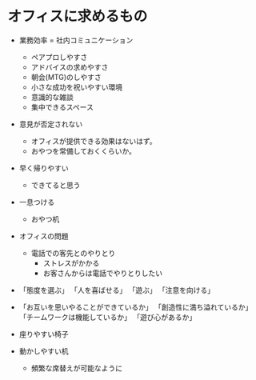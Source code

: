 # オフィスに求めるもの

*  業務効率 = 社内コミュニケーション
    * ペアプロしやすさ
    * アドバイスの求めやすさ
    * 朝会(MTG)のしやすさ
    * 小さな成功を祝いやすい環境
    * 意識的な雑談
    * 集中できるスペース


*  意見が否定されない
    * オフィスが提供できる効果はないはず。
    * おやつを常備しておくくらいか。


*  早く帰りやすい
    * できてると思う


*  一息つける
    * おやつ机


* オフィスの問題
  * 電話での客先とのやりとり
    * ストレスがかかる
    * お客さんからは電話でやりとりしたい




* 「態度を選ぶ」
  「人を喜ばせる」
  「遊ぶ」
  「注意を向ける」


* 「お互いを思いやることができているか」
  「創造性に満ち溢れているか」
  「チームワークは機能しているか」
  「遊び心があるか」


* 座りやすい椅子


* 動かしやすい机
  * 頻繁な席替えが可能なように








